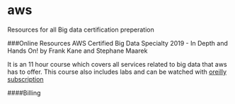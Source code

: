 # aws
Resources for all Big data certification preperation

###Online Resources
AWS Certified Big Data Specialty 2019 - In Depth and Hands On! by Frank Kane and Stephane Maarek

It is an 11 hour course which covers all services related to big data that aws has to offer. This course also includes labs and can be watched with [oreilly subscription ](http://shop.oreilly.com/)

####Billing
